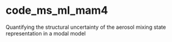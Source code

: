 # code_ms_ml_mam4
Quantifying the structural uncertainty of the aerosol mixing state representation in a modal model
